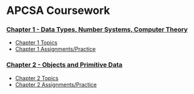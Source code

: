 # APCSA Coursework

### [Chapter 1 - Data Types, Number Systems, Computer Theory](./Ch1)
- [Chapter 1 Topics](./Ch1/README.md#topics)
- [Chapter 1 Assignments/Practice](./Ch1/README.md#assignments--practice)

### [Chapter 2 - Objects and Primitive Data](./Ch2)
- [Chapter 2 Topics](./Ch2/README.md#topics)
- [Chapter 2 Assignments/Practice](./Ch2/README.md#assignments--practice)